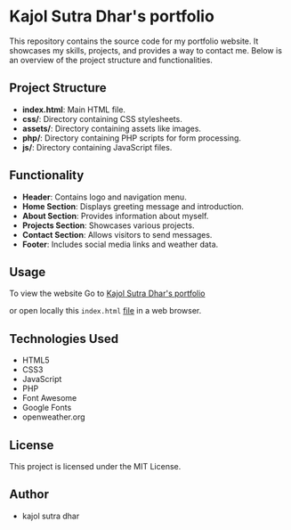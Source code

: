# Kajol Sutra Dhar's portfolio

This repository contains the source code for my portfolio website. It showcases my skills, projects, and provides a way to contact me. Below is an overview of the project structure and functionalities.

## Project Structure

- **index.html**: Main HTML file.
- **css/**: Directory containing CSS stylesheets.
- **assets/**: Directory containing assets like images.
- **php/**: Directory containing PHP scripts for form processing.
- **js/**: Directory containing JavaScript files.

## Functionality

- **Header**: Contains logo and navigation menu.
- **Home Section**: Displays greeting message and introduction.
- **About Section**: Provides information about myself.
- **Projects Section**: Showcases various projects.
- **Contact Section**: Allows visitors to send messages.
- **Footer**: Includes social media links and weather data.

## Usage

To view the website
Go to [Kajol Sutra Dhar's portfolio](https://the-sankari.github.io/kajol_sutra_dhar_bc/)

 or open locally this `index.html`  [file](./index.html) in a web browser.

## Technologies Used

- HTML5
- CSS3
- JavaScript
- PHP
- Font Awesome
- Google Fonts
- openweather.org

## License

This project is licensed under the MIT License.

## Author
* kajol sutra dhar

